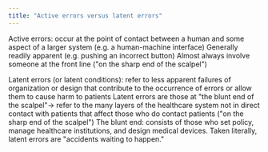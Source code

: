 ```yaml
---
title: "Active errors versus latent errors"
---
```

Active errors: occur at the point of contact between a human and some aspect of a larger system (e.g. a human-machine interface)
Generally readily apparent (e.g. pushing an incorrect button)
Almost always involve someone at the front line (&quot;on the sharp end of the scalpel&quot;)

Latent errors (or latent conditions): refer to less apparent failures of organization or design that contribute to the occurrence of errors or allow them to cause harm to patients
Latent errors are those at &quot;the blunt end of the scalpel&quot;&#8594; refer to the many layers of the healthcare system not in direct contact with patients that affect those who do contact patients (&quot;on the sharp end of the scalpel&quot;)
The blunt end: consists of those who set policy, manage healthcare institutions, and design medical devices.
Taken literally, latent errors are &quot;accidents waiting to happen.&quot;

